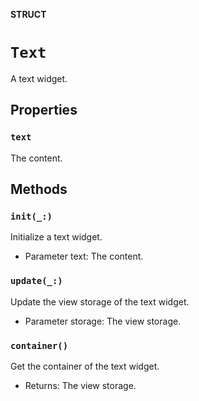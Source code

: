 **STRUCT**

# `Text`

A text widget.

## Properties
### `text`

The content.

## Methods
### `init(_:)`

Initialize a text widget.
- Parameter text: The content.

### `update(_:)`

Update the view storage of the text widget.
- Parameter storage: The view storage.

### `container()`

Get the container of the text widget.
- Returns: The view storage.
